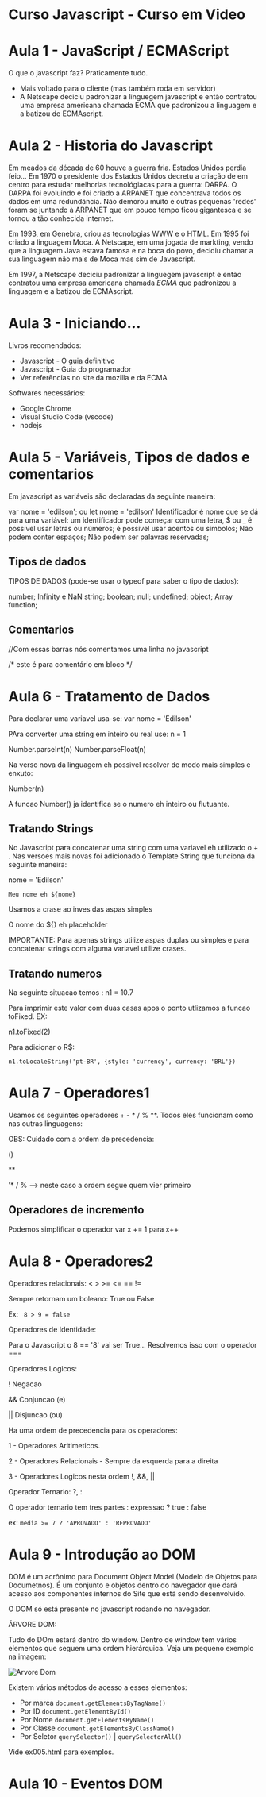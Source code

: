 # Curso Javascript - Curso em Video

# Aula 1 - JavaScript / ECMAScript

O que o javascript faz? Praticamente tudo.
 * Mais voltado para o cliente (mas também roda em servidor)
 * A Netscape deciciu padronizar a linguegem javascript e então contratou uma empresa americana chamada ECMA que padronizou a linguagem e a batizou de ECMAscript.
#
# Aula 2 - Historia do Javascript
Em meados da década de 60 houve a guerra fria. Estados Unidos perdia feio... Em 1970 o presidente dos Estados Unidos decretu a criação de em centro para estudar melhorias tecnológiacas para a guerra: DARPA. O DARPA foi evoluindo e foi criado a ARPANET que concentrava todos os dados em uma redundância. Não demorou muito e outras pequenas 'redes' foram se juntando à ARPANET que em pouco tempo ficou gigantesca e se tornou a tão conhecida internet. 

Em 1993, em Genebra, criou as tecnologias WWW e o HTML.
Em 1995 foi criado a linguagem Moca. A Netscape, em uma jogada de markting, vendo que a linguagem Java estava famosa e na boca do povo, decidiu chamar a sua linguagem não mais de Moca mas sim de Javascript.

Em 1997, a Netscape deciciu padronizar a linguegem javascript e então contratou uma empresa americana chamada *ECMA* que padronizou a linguagem e a batizou de ECMAscript.

#
# Aula 3 - Iniciando...

Livros recomendados:
* Javascript - O guia definitivo
* Javascript - Guia do programador
* Ver referências no site da mozilla e da ECMA

Softwares necessários:
* Google Chrome
* Visual Studio Code (vscode)
* nodejs

#
# Aula 5 -  Variáveis, Tipos de dados e comentarios

Em javascript as variáveis são declaradas da seguinte maneira:

var nome = 'edilson'; ou
let nome = 'edilson'
Identificador é nome que se dá para uma variável: um identificador pode começar com uma letra, $ ou _
é possível usar letras ou números;
é possivel usar acentos ou símbolos;
Não podem conter espaços;
Não podem ser palavras reservadas;

## Tipos de dados

TIPOS DE DADOS (pode-se usar o typeof para saber o tipo de dados):

number; Infinity e NaN
string;
boolean;
null;
undefined;
object; Array
function;

## Comentarios

//Com essas barras nós comentamos uma linha no javascript

/*
este é para comentário em bloco
*/

#
# Aula 6 - Tratamento de Dados

Para declarar uma variavel usa-se:
var nome = 'Edilson'

PAra converter uma string em inteiro ou real use:
n = 1

Number.parseInt(n)
Number.parseFloat(n)

Na verso nova da linguagem eh possivel resolver de modo mais simples e enxuto: 

Number(n)

A funcao Number() ja identifica se o numero eh inteiro ou flutuante.

## Tratando Strings

No Javascript para concatenar uma string com uma variavel eh utilizado o + . Nas versoes mais novas foi adicionado o Template String que funciona da seguinte maneira:

nome = 'Edilson'

`Meu nome eh ${nome}`

Usamos a crase ao inves das aspas simples

O nome do ${} eh placeholder

IMPORTANTE: Para apenas strings utilize aspas duplas ou simples e para concatenar strings com alguma variavel utilize crases.

## Tratando numeros

Na seguinte situacao temos : n1 = 10.7

Para imprimir este valor com duas casas apos o ponto utlizamos a funcao toFixed. EX:

n1.toFixed(2)

Para adicionar o R$: 

```n1.toLocaleString('pt-BR', {style: 'currency', currency: 'BRL'})```

#
# Aula 7 - Operadores1

Usamos os seguintes operadores + - * / % **. Todos eles funcionam como nas outras linguagens:

OBS: Cuidado com a ordem de precedencia:

()

**

'* / % --> neste caso a ordem segue quem vier primeiro

## Operadores de incremento

Podemos simplificar o operador var x += 1 para x++
#
# Aula 8 - Operadores2

Operadores relacionais: < > >= <= == !=

Sempre retornam um boleano: True ou False

Ex: ``` 8 > 9 = false```

Operadores de Identidade:

Para o Javascript o 8 == '8' vai ser True... Resolvemos isso com o operador ===

Operadores Logicos: 

! Negacao

&& Conjuncao (e)

|| Disjuncao (ou)

Ha uma ordem de precedencia para os operadores: 

1 - Operadores Aritimeticos.

2 - Operadores Relacionais - Sempre da esquerda para a direita

3 - Operadores Logicos nesta ordem !, &&, ||

Operador Ternario: ?, :

O operador ternario tem tres partes : expressao ? true : false

ex: ```media >= 7 ? 'APROVADO' : 'REPROVADO'```


#
# Aula 9 - Introdução ao DOM

DOM é um acrônimo para Document Object Model (Modelo de Objetos para Documetnos). É um conjunto e objetos dentro do navegador que dará acesso aos componentes internos do Site que está sendo desenvolvido.

O DOM só está presente no javascript rodando no navegador. 

ÁRVORE DOM:

Tudo do DOm estará dentro do window. Dentro de window tem vários elementos que seguem uma ordem hierárquica. Veja um pequeno exemplo na imagem:

![Arvore Dom](imagens/arvore.png)

Existem vários métodos de acesso a esses elementos:  

* Por marca ```document.getElementsByTagName()```
* Por ID ```document.getElementById()```
* Por Nome ```document.getElementsByName()```
* Por Classe ```document.getElementsByClassName()```
* Por Seletor ```querySelector()``` | ```querySelectorAll()```

Vide ex005.html para exemplos.

#
# Aula 10 - Eventos DOM


